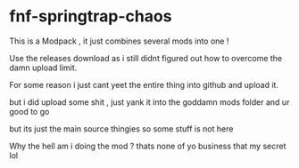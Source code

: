# fnf-springtrap-chaos
This is a Modpack , it just combines several mods into one !

Use the releases download as i still didnt figured out how to overcome the damn upload limit.

For some reason i just cant yeet the entire thing into github and upload it.

but i did upload some shit , just yank it into the goddamn mods folder and ur good to go

but its just the main source thingies so some stuff is not here

Why the hell am i doing the mod ? thats none of yo business that my secret lol
